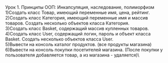 Урок 1. Принципы ООП: Инкапсуляция, наследование, полиморфизм\
1)Создать класс Товар, имеющий переменные имя, цена, рейтинг.\
2)Создать класс Категория, имеющий переменные имя и массив товаров. Создать несколько объектов класса Категория.\
3)Создать класс Basket, содержащий массив купленных товаров.\
4)Создать класс User, содержащий логин, пароль и объект класса Basket. Создать несколько объектов класса User.\
5)Вывести на консоль каталог продуктов. (все продукты магазина)\
6)Вывести на консоль покупки посетителей магазина. (После покупки у пользователя добавляется товар, а из магазина - удаляется)\
